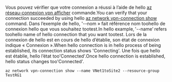 <span data-ttu-id="54149-101">Vous pouvez vérifier que votre connexion a réussi à l’aide de hello [az réseau-connexion vpn afficher](/cli/azure/network/vpn-connection#show) commande.</span><span class="sxs-lookup"><span data-stu-id="54149-101">You can verify that your connection succeeded by using hello [az network vpn-connection show](/cli/azure/network/vpn-connection#show) command.</span></span> <span data-ttu-id="54149-102">Dans l’exemple de hello, '--nom » fait référence nom toohello de connexion hello que vous souhaitez tootest.</span><span class="sxs-lookup"><span data-stu-id="54149-102">In hello example, '--name' refers toohello name of hello connection that you want tootest.</span></span> <span data-ttu-id="54149-103">Lors de la connexion de hello est en cours de hello d’établie, son état de connexion indique « Connexion ».</span><span class="sxs-lookup"><span data-stu-id="54149-103">When hello connection is in hello process of being established, its connection status shows 'Connecting'.</span></span> <span data-ttu-id="54149-104">Une fois que hello est établie, hello l’état too'Connected'.</span><span class="sxs-lookup"><span data-stu-id="54149-104">Once hello connection is established, hello status changes too'Connected'.</span></span>

```azurecli
az network vpn-connection show --name VNet1toSite2 --resource-group TestRG1
```

